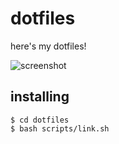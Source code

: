 # dotfiles

here's my dotfiles!

![screenshot](https://is-fi.re/9f6b81.png)

## installing

```
$ cd dotfiles
$ bash scripts/link.sh
```
